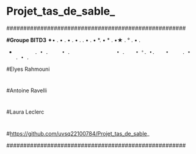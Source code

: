 # Projet_tas_de_sable_
#####################################################

**#Groupe BITD3**
✦• . • .      • . • .   . • .       • *.     •         *            . •★     . ° . •          .
*            . • .     • .                 • .    • °. •.    •     . •     . • .
#Elyes Rahmouni 
#
#Antoine Ravelli
#
#Laura Leclerc
#
#https://github.com/uvsq22100784/Projet_tas_de_sable_

#####################################################

